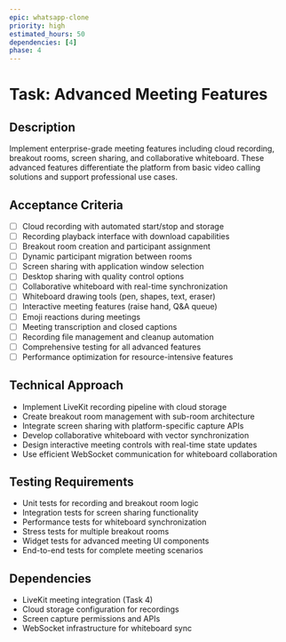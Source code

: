 ```yaml
---
epic: whatsapp-clone
priority: high
estimated_hours: 50
dependencies: [4]
phase: 4
---
```


# Task: Advanced Meeting Features

## Description
Implement enterprise-grade meeting features including cloud recording, breakout rooms, screen sharing, and collaborative whiteboard. These advanced features differentiate the platform from basic video calling solutions and support professional use cases.

## Acceptance Criteria
- [ ] Cloud recording with automated start/stop and storage
- [ ] Recording playback interface with download capabilities
- [ ] Breakout room creation and participant assignment
- [ ] Dynamic participant migration between rooms
- [ ] Screen sharing with application window selection
- [ ] Desktop sharing with quality control options
- [ ] Collaborative whiteboard with real-time synchronization
- [ ] Whiteboard drawing tools (pen, shapes, text, eraser)
- [ ] Interactive meeting features (raise hand, Q&A queue)
- [ ] Emoji reactions during meetings
- [ ] Meeting transcription and closed captions
- [ ] Recording file management and cleanup automation
- [ ] Comprehensive testing for all advanced features
- [ ] Performance optimization for resource-intensive features

## Technical Approach
- Implement LiveKit recording pipeline with cloud storage
- Create breakout room management with sub-room architecture
- Integrate screen sharing with platform-specific capture APIs
- Develop collaborative whiteboard with vector synchronization
- Design interactive meeting controls with real-time state updates
- Use efficient WebSocket communication for whiteboard collaboration

## Testing Requirements
- Unit tests for recording and breakout room logic
- Integration tests for screen sharing functionality
- Performance tests for whiteboard synchronization
- Stress tests for multiple breakout rooms
- Widget tests for advanced meeting UI components
- End-to-end tests for complete meeting scenarios

## Dependencies
- LiveKit meeting integration (Task 4)
- Cloud storage configuration for recordings
- Screen capture permissions and APIs
- WebSocket infrastructure for whiteboard sync
